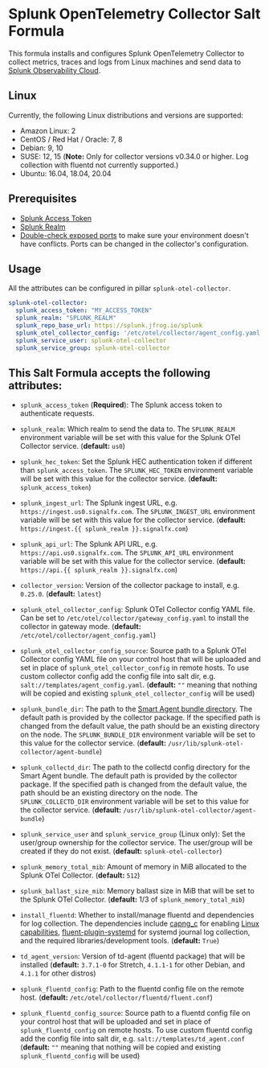 # Splunk OpenTelemetry Collector Salt Formula

This formula installs and configures Splunk OpenTelemetry Collector to
collect metrics, traces and logs from Linux machines and send data to [Splunk 
Observability Cloud](https://www.splunk.com/en_us/observability.html). 

## Linux
Currently, the following Linux distributions and versions are supported:

- Amazon Linux: 2
- CentOS / Red Hat / Oracle: 7, 8
- Debian: 9, 10
- SUSE: 12, 15 (**Note:** Only for collector versions v0.34.0 or higher. Log collection with fluentd not currently supported.)
- Ubuntu: 16.04, 18.04, 20.04

## Prerequisites

- [Splunk Access Token](https://docs.splunk.com/Observability/admin/authentication-tokens/org-tokens.html#admin-org-tokens)
- [Splunk Realm](https://dev.splunk.com/observability/docs/realms_in_endpoints/)
- [Double-check exposed ports](https://github.com/signalfx/splunk-otel-collector/blob/main/docs/security.md#exposed-endpoints) 
  to make sure your environment doesn't have conflicts. Ports can be changed in the collector's configuration.

## Usage

All the attributes can be configured in pillar `splunk-otel-collector`.

```yaml
splunk-otel-collector:
  splunk_access_token: "MY_ACCESS_TOKEN"
  splunk_realm: "SPLUNK_REALM"
  splunk_repo_base_url: https://splunk.jfrog.io/splunk
  splunk_otel_collector_config: '/etc/otel/collector/agent_config.yaml'
  splunk_service_user: splunk-otel-collector
  splunk_service_group: splunk-otel-collector

```

## This Salt Formula accepts the following attributes:

- `splunk_access_token` (**Required**): The Splunk access token to
  authenticate requests.

- `splunk_realm`: Which realm to send the data to. The `SPLUNK_REALM`
  environment variable will be set with this value for the Splunk OTel 
  Collector service. (**default:** `us0`)

- `splunk_hec_token`: Set the Splunk HEC authentication token if different than
  `splunk_access_token`. The `SPLUNK_HEC_TOKEN` environment 
  variable will be set with this value for the collector service. (**default:**
  `splunk_access_token`)

- `splunk_ingest_url`: The Splunk ingest URL, e.g.
  `https://ingest.us0.signalfx.com`. The `SPLUNK_INGEST_URL` environment 
  variable will be set with this value for the collector service. (**default:**
  `https://ingest.{{ splunk_realm }}.signalfx.com`)

- `splunk_api_url`: The Splunk API URL, e.g. `https://api.us0.signalfx.com`.
  The `SPLUNK_API_URL` environment variable will be set with this value for the
  collector service. (**default:** `https://api.{{ splunk_realm }}.signalfx.com`)

- `collector_version`: Version of the collector package to install, e.g.
  `0.25.0`. (**default:** `latest`)

- `splunk_otel_collector_config`: Splunk OTel Collector config YAML file. Can be set to 
  `/etc/otel/collector/gateway_config.yaml` to install the collector in gateway
  mode. (**default:** `/etc/otel/collector/agent_config.yaml`)

- `splunk_otel_collector_config_source`: Source path to a Splunk OTel Collector config YAML 
  file on your control host that will be uploaded and set in place of
  `splunk_otel_collector_config` in remote hosts. To use custom collector config add the config file into salt dir, 
  e.g. `salt://templates/agent_config.yaml`. (**default:** `""` meaning 
  that nothing will be copied and existing `splunk_otel_collector_config` will be used)

- `splunk_bundle_dir`: The path to the [Smart Agent bundle directory](
  https://github.com/signalfx/splunk-otel-collector/blob/main/internal/extension/smartagentextension/README.md).
  The default path is provided by the collector package. If the specified path
  is changed from the default value, the path should be an existing directory
  on the node. The `SPLUNK_BUNDLE_DIR` environment variable will be set to
  this value for the collector service. (**default:**
  `/usr/lib/splunk-otel-collector/agent-bundle`)

- `splunk_collectd_dir`: The path to the collectd config directory for the
  Smart Agent bundle. The default path is provided by the collector package.
  If the specified path is changed from the default value, the path should be
  an existing directory on the node. The `SPLUNK_COLLECTD_DIR` environment
  variable will be set to this value for the collector service.
  (**default:** `/usr/lib/splunk-otel-collector/agent-bundle`)

- `splunk_service_user` and `splunk_service_group` (Linux only): Set the user/group
  ownership for the collector service. The user/group will be created if they
  do not exist. (**default:** `splunk-otel-collector`)

- `splunk_memory_total_mib`: Amount of memory in MiB allocated to the Splunk OTel 
  Collector. (**default:** `512`)

- `splunk_ballast_size_mib`: Memory ballast size in MiB that will be set to the Splunk 
  OTel Collector. (**default:** 1/3 of `splunk_memory_total_mib`)

- `install_fluentd`: Whether to install/manage fluentd and dependencies for log
  collection. The dependencies include [capng_c](
  https://github.com/fluent-plugins-nursery/capng_c) for enabling
  [Linux capabilities](
  https://docs.fluentd.org/deployment/linux-capability),
  [fluent-plugin-systemd](
  https://github.com/fluent-plugin-systemd/fluent-plugin-systemd) for systemd
  journal log collection, and the required libraries/development tools.
  (**default:** `True`)

- `td_agent_version`: Version of td-agent (fluentd package) that will be 
  installed (**default:** `3.7.1-0` for Stretch, `4.1.1-1` for other Debian, and `4.1.1` for other distros)

- `splunk_fluentd_config`: Path to the fluentd config file on the remote host.
  (**default:** `/etc/otel/collector/fluentd/fluent.conf`)

- `splunk_fluentd_config_source`: Source path to a fluentd config file on your 
  control host that will be uploaded and set in place of `splunk_fluentd_config` on
  remote hosts. To use custom fluentd config add the config file into salt dir, 
  e.g. `salt://templates/td_agent.conf` (**default:** `""` meaning 
  that nothing will be copied and existing `splunk_fluentd_config` will be used)
